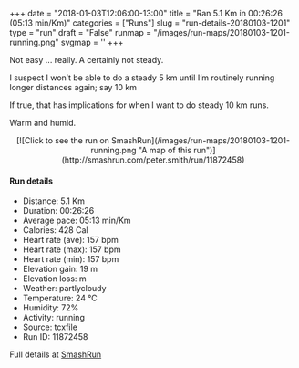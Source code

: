+++
date = "2018-01-03T12:06:00-13:00"
title = "Ran 5.1 Km in 00:26:26 (05:13 min/Km)"
categories = ["Runs"]
slug = "run-details-20180103-1201"
type = "run"
draft = "False"
runmap = "/images/run-maps/20180103-1201-running.png"
svgmap = '<polyline points="10 42, 8 45, 4 53, 2 59, 3 68, 7 74, 12 77, 32 96, 43 100, 46 99, 60 87, 81 78, 85 74, 96 52, 98 43, 86 20, 85 19, 81 4, 78 0, 66 3, 47 4, 26 12, 16 20, 13 24, 11 31, 11 32, 11 39, 3 54, 2 60, 4 67, 9 75, 28 94, 40 100, 45 100, 56 89, 63 84, 81 78, 85 74, 95 54, 98 44, 97 39, 85 18, 85 9, 77 0, 65 3, 46 5, 27 11, 15 20, 12 29, 11 39, 4 53, 4 64, 6 69, 19 85, 33 97, 41 100, 46 99, 61 85, 80 78, 86 73, 96 50, 98 42, 86 20, 82 4, 78 0, 49 4, 27 11, 14 23, 11 30, 11 40">'
+++

Not easy ... really. A certainly not steady. 

I suspect I won’t be able to do a steady 5 km until I’m routinely running longer distances again; say 10 km

If true, that has implications for when I want to do steady 10 km runs. 

Warm and humid. 

<!--more-->

<center>
[![Click to see the run on SmashRun](/images/run-maps/20180103-1201-running.png "A map of this run")](http://smashrun.com/peter.smith/run/11872458)
</center>

#### Run details

* Distance: 5.1 Km
* Duration: 00:26:26
* Average pace: 05:13 min/Km
* Calories: 428 Cal
* Heart rate (ave): 157 bpm
* Heart rate (max): 157 bpm
* Heart rate (min): 157 bpm
* Elevation gain: 19 m
* Elevation loss:  m
* Weather: partlycloudy
* Temperature: 24 &deg;C
* Humidity: 72%
* Activity: running
* Source: tcxfile
* Run ID: 11872458

Full details at [SmashRun](http://smashrun.com/peter.smith/run/11872458)